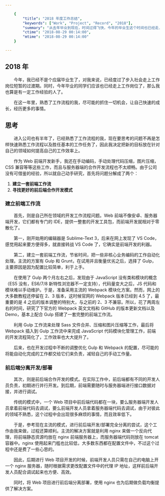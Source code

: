 ```yaml
---

    {
        "title": "2018 年度工作总结",
        "keywords": ["Work", "Project", "Record", "2018"],
        "summary": "从去年毕业到现在，时间过得飞快，今年的毕业生这个时间也已经走上工作岗位了，而我这一年工作上经历的事情要丰富的多了。",
        "ctime": "2018-08-29 00:14:00",
        "mtime": "2018-08-29 00:14:00"
    }

--- 
```


## 2018 年

　　今年，我已经不是个应届毕业生了，对我来说，已经度过了步入社会走上工作岗位短暂的过渡期。同时，今年毕业的同学们应该也已经走上工作岗位了，那么我也算是有一定工作经验的人了。

　　在这一年里，熟悉了工作流程的我，尽可能的抓住一切机会，让自己快速的成长，经历更多的事情。

## 思考

　　进入公司也有半年了，已经熟悉了工作流程的我，现在要思考的问题不再是怎样快速熟悉工作流程以及胜任基本的工作任务了，因此我决定把新的目标放在针对自己的领域如何提高自己的工作效率上。

　　作为 Web 前端开发新手，我还在手动编码，手动处理代码压缩，图片压缩，CSS 兼容等等这些工作，而且与服务器端的合作开发流程也不太顺畅。由于公司没有可借鉴的经验，所以就自己动手研究，首先将问题分解成了两个：

  1. **建立一套前端工作流**
  2. **寻找更好的前后端合作开发模式**

### 建立前端工作流

　　首先，则是自己所在领域的开发工作流程问题。Web 前端不像安卓、服务器端开发，它们都有专门的 IDE，提供一整套的开发工具包，而前端开发就相对于零散化了。

　　第一，刚开始用的编辑器是 Sublime-Text 3，后来在网上发现了 VS Code，感觉用起来要方便得多，就直接转战 VS Code 了，它确实是前端开发的利器。

　　第二，建立一套前端工作流，节省时间，把一些非核心业务编码的工作自动化处理。主流的方案有 Gulp 和 Grunt，在试用并且衡量优劣之后，选择了 Gulp，主要原因是因为配置比较简单，利于上手。

　　在使用了 Gulp 两个月左右之后，发现由于 JavaScript 没有类和模块的概念（ES5 没有，ES6/7/8 新特性浏览器不一定支持），代码量变大之后，JS 代码和模块难以手动维护。于是，准备采用主流的 Webpack 模块化方案。然而，网上的大多数教程还停留在 2、3 版本，这时候官网的 Webpack 版本已经到 4.5 了，最重要的是 4 之后的版本调整的特别大，与之前的 2、3 不兼容。所以，花了两周左右的时间，研究了下官方的 Webpack 英文文档和 GitHub 的版本更新文档以及 Demo，基本上配合 Gulp 搭建了一套完整的前端工作流。

　　利用 Gulp 工作流来处理 Sass 文件合并、压缩和图片压缩等工作，最后将 Webpack 插入到 Gulp 工作流中来完成 JavaScript 代码模块化管理工作，前端的开发流程简化了，工作效率也大大提升了。

　　后来，也在开发过程中不断的调整优化 Gulp 和 Webpack 的配置，尽可能的将能自动化完成的工作都交给它们来负责，减轻自己的手动工作量。

### 前后端分离开发/部署

　　其次，则是前后端合作开发的模式。在实际工作中，前后端都有不同的开发人员负责，初期进行并行开发。到后期，前端需要随时与服务器端进行接口数据对接，并进行调试。

　　传统的模式中，一个 Web 项目中前后端代码都在一块，要么服务器端开发人员拿着前端代码去调试，要么前端开发人员拿着服务器端代码去调试，由于对彼此的领域不熟悉，这个过程中会出现很多麻烦的事情，而且效率低下。

　　于是，参考现在主流的模式，进行前后端开发/部署完全分离的尝试，这个工作由我来做，过程还算顺利。主流的解决方案就是利用 nginx 来做一个反向代理，将前端静态资源均放在 nginx 前端服务器上，而服务器端代码则放在 tomcat 容器中。nginx 使用起来门槛也比较低，大多数东西都在配置文件中，不过这个过程中还是费了一些心思的。

　　因此，后期进行 Web 项目开发的时候，前端开发人员只需在自己的电脑上开一个 nginx 服务器，随时根据需求更改配置文件中的代理 IP 地址，这样前后端开发人员配合调试起来也方便、高效。

　　同时，将 Web 项目进行前后端分离部署，使用 nginx 也为后期做负载均衡提供了解决方案。